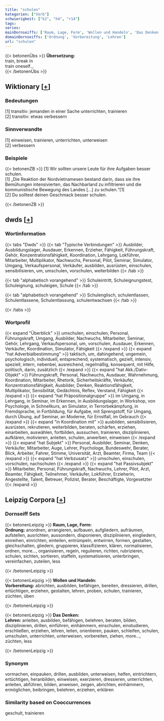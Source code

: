 ```yaml
---
title: "schulen"
kategorien: ["Verb"]
schwierigkeit: ["k2", "h4", "r14"]
tags:
series:
mainDornseiffs: ['Raum, Lage, Form', 'Wollen und Handeln', 'Das Denken']
domainDornseiffs: ['Ordnung', 'Vorbereitung', 'Lehren']
url: "schulen"
---
```


{{< betonenÜbs >}}
**Übersetzung:**  
train, break in  
train oneself...  
{{< /betonenÜbs >}}

## Wiktionary [[+](https://de.wiktionary.org/wiki/schulen)]

### Bedeutungen
[1] transitiv: jemanden in einer Sache unterrichten, trainieren  
[2] transitiv: etwas verbessern  

### Sinnverwandte
[1] einweisen, trainieren, unterrichten, unterweisen  
[2] verbessern  

### Beispiele
{{< betonenZB >}}
[1] Wir sollten unsere Leute für ihre Aufgaben besser schulen.  
[1] „Die Reaktion der Nordvietnamesen bestand darin, dass sie ihre Bemühungen intensivierten, das Nachbarland zu infiltrieren und die kommunistische Bewegung des Landes […] zu schulen.“[1]  
[2] Du solltest deinen Geschmack besser schulen.  

{{< /betonenZB >}}


## dwds [[+](https://www.dwds.de/wb/schulen)]

### Wortinformation
{{< tabs "Dwds" >}}
{{< tab "Typische Verbindungen" >}}
Ausbilder, Ausbildungslager, Ausdauer, Erkennen, Erzieher, Fähigkeit, Führungskraft, Gehör, Konzentrationsfähigkeit, Koordination, Lehrgang, Lokführer, Mitarbeiter, Multiplikator, Nachwuchs, Personal, Pilot, Seminar, Simulator, Umgang, Verkaufspersonal, Verkäufer, ausbilden, ausrüsten, einschulen, sensibilisieren, um, umschulen, vorschulen, weiterbilden
{{< /tab >}}

{{< tab "alphabetisch vorangehend" >}}
Schuleintritt, Schuleignungstest, Schuleignung, schuleigen, Schule
{{< /tab >}}

{{< tab "alphabetisch vorangehend" >}}
Schulenglisch, schulentlassen, Schulentlassene, Schulentlassung, schulentwachsen
{{< /tab >}}

{{< /tabs >}}

### Wortprofil
{{< expand "Überblick" >}} umschulen, einschulen, Personal, Führungskraft, Umgang, Ausbilder, Nachwuchs, Mitarbeiter, Seminar, Gehör, Lehrgang, Verkaufspersonal, um, vorschulen, Ausdauer, Erkennen, Verkäufer, Koordination, Simulator, Fähigkeit {{< /expand >}}
{{< expand "hat Adverbialbestimmung" >}} taktisch, um, dahingehend, ungemein, psychologisch, individuell, entsprechend, systematisch, gezielt, intensiv, speziell, intern, nebenbei, ausreichend, regelmäßig, konsequent, mit Hilfe, politisch, darin, zusätzlich {{< /expand >}}
{{< expand "hat Akk./Dativ-Objekt" >}} Führungskraft, Personal, Nachwuchs, Ausdauer, Wahrnehmung, Koordination, Mitarbeiter, Rhetorik, Sicherheitskräfte, Verkäufer, Konzentrationsfähigkeit, Ausbilder, Denken, Reaktionsfähigkeit, Multiplikator, Sensibilität, Gedächtnis, Reflex, Verstand, Fähigkeit {{< /expand >}}
{{< expand "hat Präpositionalgruppe" >}} im Umgang, in Lehrgang, in Seminar, im Erkennen, in Ausbildungslager, in Workshop, von Psychologe, in Schnellkurs, an Simulator, in Terrorbekämpfung, in Fremdsprache, in Fortbildung, für Aufgabe, mit Sprengstoff, für Umgang, durch Übung, auf Seminar, an Moderne, für Ernstfall, im Gebrauch {{< /expand >}}
{{< expand "in Koordination mit" >}} ausbilden, sensibilisieren, ausrüsten, rekrutieren, weiterbilden, beraten, schärfen, erziehen, einarbeiten, auswählen, fortbilden, aussuchen, trainieren, disziplinieren, aufklären, motivieren, anleiten, schulen, anwerben, einweisen {{< /expand >}}
{{< expand "hat Subjekt" >}} Personal, Ausbilder, Seminar, Denken, Verkäufer, Mitarbeiter, Auge, Lehrer, Psychologe, Bundeswehr, Berater, Blick, Arbeiter, Fahrer, Stimme, Universität, Arzt, Beamter, Firma, Team {{< /expand >}}
{{< expand "hat Verbzusatz" >}} umschulen, einschulen, vorschulen, nachschulen {{< /expand >}}
{{< expand "hat Passivsubjekt" >}} Mitarbeiter, Personal, Führungskraft, Nachwuchs, Lehrer, Pilot, Arzt, Beamter, Fähigkeit, Teilnehmer, Verkäufer, Lokführer, Erzieherin, Angestellte, Talent, Betreuer, Polizist, Berater, Beschäftigte, Vorgesetzter {{< /expand >}}

## Leipzig Corpora [[+](https://corpora.uni-leipzig.de/en/res?word=schulen&corpusId=deu_newscrawl-public_2018)]

### Dornseiff Sets
{{< betonenLeipzig >}}
**Raum, Lage, Form:**  
**Ordnung:** anordnen, arrangieren, aufbauen, aufgliedern, aufräumen, aufstellen, ausrichten, aussondern, disponieren, disziplinieren, eingliedern, einreihen, einrichten, einteilen, entrümpeln, entwirren, formen, gestalten, gleichschalten, gliedern, gruppieren, klassifizieren, klären, normalisieren, ordnen, more..., organisieren, regeln, regulieren, richten, rubrizieren, schulen, sichten, sortieren, staffeln, systematisieren, unterbringen, vereinfachen, zuteilen, less  

{{< /betonenLeipzig >}}


{{< betonenLeipzig >}}
**Wollen und Handeln:**  
**Vorbereitung:** abrichten, ausbilden, befähigen, bereiten, dressieren, drillen, ertüchtigen, erziehen, gestalten, lehren, proben, schulen, trainieren, züchten, üben  

{{< /betonenLeipzig >}}


{{< betonenLeipzig >}}
**Das Denken:**  
**Lehren:** anleiten, ausbilden, befähigen, belehren, beraten, bilden, disziplinieren, drillen, einführen, einhämmern, einschulen, einstudieren, erschließen, erziehen, lehren, leiten, orientieren, pauken, schleifen, schulen, umschulen, unterrichten, unterweisen, vorbereiten, ziehen, more..., züchten, less  

{{< /betonenLeipzig >}}

### Synonym
vormachen, einpauken, drillen, ausbilden, unterweisen, helfen, eintrichtern, ertüchtigen, heranbilden, einweisen, exerzieren, dressieren, unterrichten, anleiten, abführen, bilden, anweisen, zeigen, abrichten, einhämmern, ermöglichen, beibringen, belehren, erziehen, erklären


### Similarity based on Cooccurrences
geschult, trainieren

